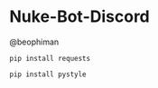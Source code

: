 # Nuke-Bot-Discord
@beophiman

```pip install requests```

```pip install pystyle```
                                   
